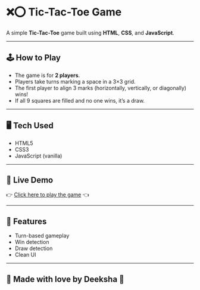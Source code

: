 # ❌⭕ Tic-Tac-Toe Game

A simple **Tic-Tac-Toe** game built using **HTML**, **CSS**, and **JavaScript**.

---

## 🕹️ How to Play
- The game is for **2 players**.
- Players take turns marking a space in a 3×3 grid.
- The first player to align 3 marks (horizontally, vertically, or diagonally) wins!
- If all 9 squares are filled and no one wins, it’s a draw.

---

## 🖥️ Tech Used
- HTML5
- CSS3
- JavaScript (vanilla)

---

## 🚀 Live Demo
👉 [Click here to play the game](https://deeksha765.github.io/Tic-Tac-Toe/) 👈

---

## 📌 Features
- Turn-based gameplay
- Win detection
- Draw detection
- Clean UI

---

## 🙌 Made with love by Deeksha 💖
